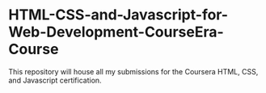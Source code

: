# HTML-CSS-and-Javascript-for-Web-Development-CourseEra-Course
This repository will house all my submissions for the Coursera HTML, CSS, and Javascript certification.
